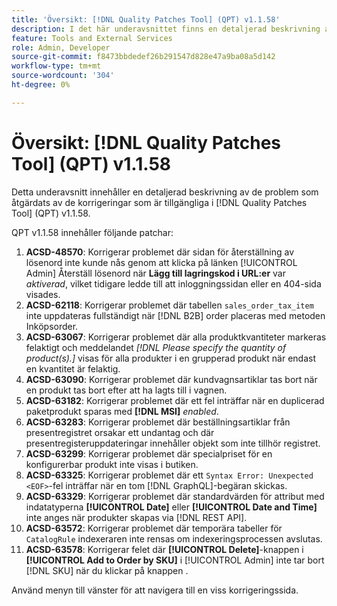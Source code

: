 ```yaml
---
title: 'Översikt: [!DNL Quality Patches Tool] (QPT) v1.1.58'
description: I det här underavsnittet finns en detaljerad beskrivning av de problem som åtgärdats av de korrigeringar som finns i  [!DNL Quality Patches Tool] (QPT) v1.1.58.
feature: Tools and External Services
role: Admin, Developer
source-git-commit: f8473bbdedef26b291547d828e47a9ba08a5d142
workflow-type: tm+mt
source-wordcount: '304'
ht-degree: 0%

---
```


# Översikt: [!DNL Quality Patches Tool] (QPT) v1.1.58

Detta underavsnitt innehåller en detaljerad beskrivning av de problem som åtgärdats av de korrigeringar som är tillgängliga i [!DNL Quality Patches Tool] (QPT) v1.1.58.

QPT v1.1.58 innehåller följande patchar:

1. **ACSD-48570**: Korrigerar problemet där sidan för återställning av lösenord inte kunde nås genom att klicka på länken [!UICONTROL Admin] Återställ lösenord när **Lägg till lagringskod i URL:er** var *aktiverad*, vilket tidigare ledde till att inloggningssidan eller en 404-sida visades.
1. **ACSD-62118**: Korrigerar problemet där tabellen `sales_order_tax_item` inte uppdateras fullständigt när [!DNL B2B] order placeras med metoden Inköpsorder.
1. **ACSD-63067**: Korrigerar problemet där alla produktkvantiteter markeras felaktigt och meddelandet *[!DNL Please specify the quantity of product(s).]* visas för alla produkter i en grupperad produkt när endast en kvantitet är felaktig.
1. **ACSD-63090**: Korrigerar problemet där kundvagnsartiklar tas bort när en produkt tas bort efter att ha lagts till i vagnen.
1. **ACSD-63182**: Korrigerar problemet där ett fel inträffar när en duplicerad paketprodukt sparas med **[!DNL MSI]** *enabled*.
1. **ACSD-63283**: Korrigerar problemet där beställningsartiklar från presentregistret orsakar ett undantag och där presentregisteruppdateringar innehåller objekt som inte tillhör registret.
1. **ACSD-63299**: Korrigerar problemet där specialpriset för en konfigurerbar produkt inte visas i butiken.
1. **ACSD-63325**: Korrigerar problemet där ett `Syntax Error: Unexpected <EOF>`-fel inträffar när en tom [!DNL GraphQL]-begäran skickas.
1. **ACSD-63329**: Korrigerar problemet där standardvärden för attribut med indatatyperna **[!UICONTROL Date]** eller **[!UICONTROL Date and Time]** inte anges när produkter skapas via [!DNL REST API].
1. **ACSD-63572**: Korrigerar problemet där temporära tabeller för `CatalogRule` indexeraren inte rensas om indexeringsprocessen avslutas.
1. **ACSD-63578**: Korrigerar felet där **[!UICONTROL Delete]**-knappen i **[!UICONTROL Add to Order by SKU]** i [!UICONTROL Admin] inte tar bort [!DNL SKU] när du klickar på knappen .

Använd menyn till vänster för att navigera till en viss korrigeringssida.

